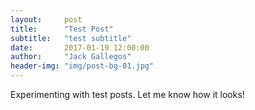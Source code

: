 ```yaml
---
layout:     post
title:      "Test Post"
subtitle:   "test subtitle"
date:       2017-01-19 12:00:00
author:     "Jack Gallegos"
header-img: "img/post-bg-01.jpg"
---
```


<p>Experimenting with test posts. Let me know how it looks!</p>